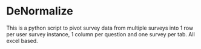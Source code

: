 # DeNormalize
This is a python script to pivot survey data from multiple surveys into 1 row per user survey instance, 1 column per question and one survey per tab. All excel based.
